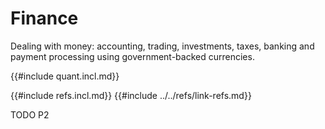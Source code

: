 # Finance

Dealing with money: accounting, trading, investments, taxes, banking and payment processing using government-backed currencies.

{{#include quant.incl.md}}

{{#include refs.incl.md}}
{{#include ../../refs/link-refs.md}}

<div class="hidden">
TODO P2
</div>

